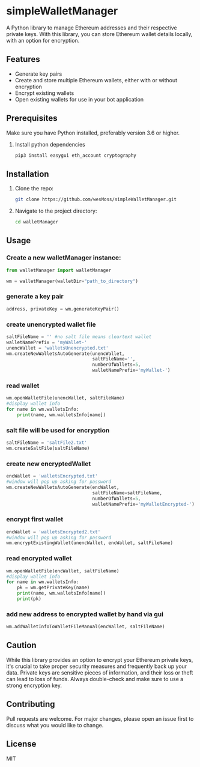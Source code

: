 # simpleWalletManager

A Python library to manage Ethereum addresses and their respective private keys. With this library, you can store Ethereum wallet details locally, with an option for encryption.

## Features

- Generate key pairs
- Create and store multiple Ethereum wallets, either with or without encryption
- Encrypt existing wallets
- Open existing wallets for use in your bot application

## Prerequisites

Make sure you have Python installed, preferably version 3.6 or higher.
1. Install python dependencies
    ```bash
    pip3 install easygui eth_account cryptography
    ```

## Installation

1. Clone the repo:
    ```bash
    git clone https://github.com/wesMoss/simpleWalletManager.git
    ```

2. Navigate to the project directory:
    ```bash
    cd walletManager
    ```

## Usage 

### Create a new walletManager instance:

```python
from walletManager import walletManager

wm = walletManager(walletDir="path_to_directory")
```

### generate a key pair
```python
address, privateKey = wm.generateKeyPair()
```


### create unencrypted wallet file
```python
saltFileName = '' #no salt file means cleartext wallet
walletNamePrefix = 'myWallet-'
unencWallet = 'walletsUnencrypted.txt'
wm.createNewWalletsAutoGenerate(unencWallet, 
                                saltFileName='', 
                                numberOfWallets=5, 
                                walletNamePrefix='myWallet-')
```

### read wallet
```python
wm.openWalletFile(unencWallet, saltFileName)
#display wallet info
for name in wm.walletsInfo:
    print(name, wm.walletsInfo[name])
```



### salt file will be used for encryption
```python
saltFileName = 'saltFile2.txt'
wm.createSaltFile(saltFileName)
```

### create new encryptedWallet
```python
encWallet = 'walletsEncrypted.txt'
#window will pop up asking for password
wm.createNewWalletsAutoGenerate(encWallet, 
                                saltFileName=saltFileName, 
                                numberOfWallets=5, 
                                walletNamePrefix='myWalletEncrypted-')
```

### encrypt first wallet
```python
encWallet = 'walletsEncrypted2.txt'
#window will pop up asking for password
wm.encryptExistingWallet(unencWallet, encWallet, saltFileName)
```


### read encrypted wallet
```python
wm.openWalletFile(encWallet, saltFileName)
#display wallet info
for name in wm.walletsInfo:
    pk = wm.getPrivateKey(name)
    print(name, wm.walletsInfo[name])
    print(pk)
```

### add new address to encrypted wallet by hand via gui
```python
wm.addWalletInfoToWalletFileManual(encWallet, saltFileName)
```

## Caution

While this library provides an option to encrypt your Ethereum private keys, it's crucial to take proper security measures and frequently back up your data. Private keys are sensitive pieces of information, and their loss or theft can lead to loss of funds. Always double-check and make sure to use a strong encryption key.

## Contributing

Pull requests are welcome. For major changes, please open an issue first to discuss what you would like to change.

## License
MIT



